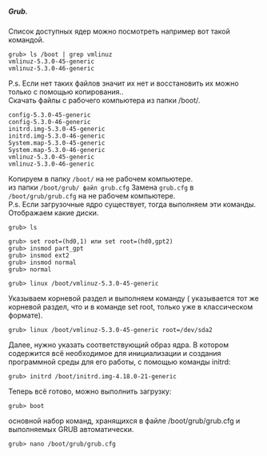 ##### Grub.

Список доступных ядер можно посмотреть например вот такой командой.<br> 
```
grub> ls /boot | grep vmlinuz
vmlinuz-5.3.0-45-generic
vmlinuz-5.3.0-46-generic
```

P.s. Если нет таких файлов значит их нет и восстановить их можно только с помощью копирования..<br>
Скачать файлы с рабочего компьютера из папки /boot/.<br>
```
config-5.3.0-45-generic
config-5.3.0-46-generic
initrd.img-5.3.0-45-generic
initrd.img-5.3.0-46-generic
System.map-5.3.0-45-generic
System.map-5.3.0-46-generic
vmlinuz-5.3.0-45-generic
vmlinuz-5.3.0-46-generic
```

Копируем в папку ``/boot/`` на не рабочем компьютере.<br>
из папки ``/boot/grub/ файл grub.cfg``
Замена ``grub.cfg`` в ``/boot/grub/grub.cfg`` на не рабочем компьютере.<br>
P.s. Если загрузочные ядро существует, тогда выполняем эти команды.<br>
Отображаем какие диски.<br>
```
grub> ls

grub> set root=(hd0,1) или set root=(hd0,gpt2)
grub> insmod part_gpt
grub> insmod ext2
grub> insmod normal
grub> normal

grub> linux /boot/vmlinuz-5.3.0-45-generic
```

Указываем корневой раздел и выполняем команду ( указывается тот же корневой раздел, что и в команде set root, только уже в классическом формате).<br>
```
grub> linux /boot/vmlinuz-5.3.0-45-generic root=/dev/sda2
```

Далее, нужно указать соответствующий образ ядра. В котором содержится всё необходимое для инициализации и создания программной среды для его работы, с помощью команды initrd:<br>
```
grub> initrd /boot/initrd.img-4.18.0-21-generic
```
Теперь всё готово, можно выполнить загрузку:<br>
```
grub> boot
```

основной набор команд, хранящихся в файле /boot/grub/grub.cfg и выполняемых GRUB автоматически.<br>
```
grub> nano /boot/grub/grub.cfg
```



